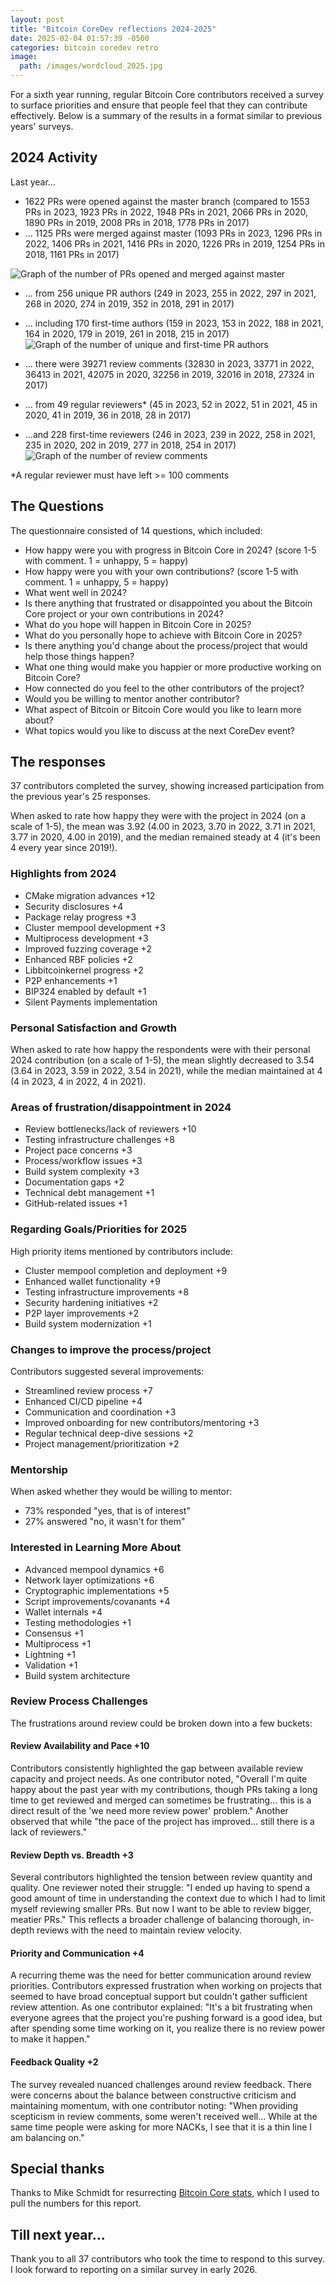 ```yaml
---
layout: post
title: "Bitcoin CoreDev reflections 2024-2025"
date: 2025-02-04 01:57:39 -0500
categories: bitcoin coredev retro
image:
  path: /images/wordcloud_2025.jpg
---
```


For a sixth year running, regular Bitcoin Core contributors received a survey to surface priorities and ensure that people feel that they can contribute effectively. Below is a summary of the results in a format similar to previous years' surveys.

## 2024 Activity

Last year...

- 1622 PRs were opened against the master branch (compared to 1553 PRs in 2023, 1923 PRs in 2022, 1948 PRs in 2021, 2066 PRs in 2020, 1890 PRs in 2019, 2008 PRs in 2018, 1778 PRs in 2017)
- ... 1125 PRs were merged against master (1093 PRs in 2023, 1296 PRs in 2022, 1406 PRs in 2021, 1416 PRs in 2020, 1226 PRs in 2019, 1254 PRs in 2018, 1161 PRs in 2017)

![Graph of the number of PRs opened and merged against master](/images/2025_coredev_retro/2025_graph_prs_opened_merged.png)

- ... from 256 unique PR authors (249 in 2023, 255 in 2022, 297 in 2021, 268 in 2020, 274 in 2019, 352 in 2018, 291 in 2017)
- ... including 170 first-time authors (159 in 2023, 153 in 2022, 188 in 2021, 164 in 2020, 179 in 2019, 261 in 2018, 215 in 2017)
![Graph of the number of unique and first-time PR authors](/images/2025_coredev_retro/2025_graph_authors.png)

- ... there were 39271 review comments (32830 in 2023, 33771 in 2022, 36413 in 2021, 42075 in 2020, 32256 in 2019, 32016 in 2018, 27324 in 2017)
- ... from 49 regular reviewers* (45 in 2023, 52 in 2022, 51 in 2021, 45 in 2020, 41 in 2019, 36 in 2018, 28 in 2017)
- ...and 228 first-time reviewers (246 in 2023, 239 in 2022, 258 in 2021, 235 in 2020, 202 in 2019, 277 in 2018, 254 in 2017)
![Graph of the number of review comments](/images/2025_coredev_retro/2025_graph_review.png)

*A regular reviewer must have left >= 100 comments

## The Questions

The questionnaire consisted of 14 questions, which included:

- How happy were you with progress in Bitcoin Core in 2024? (score 1-5 with comment. 1 = unhappy, 5 = happy)
- How happy were you with your own contributions? (score 1-5 with comment. 1 = unhappy, 5 = happy)
- What went well in 2024?
- Is there anything that frustrated or disappointed you about the Bitcoin Core project or your own contributions in 2024?
- What do you hope will happen in Bitcoin Core in 2025?
- What do you personally hope to achieve with Bitcoin Core in 2025?
- Is there anything you'd change about the process/project that would help those things happen?
- What one thing would make you happier or more productive working on Bitcoin Core?
- How connected do you feel to the other contributors of the project?
- Would you be willing to mentor another contributor?
- What aspect of Bitcoin or Bitcoin Core would you like to learn more about?
- What topics would you like to discuss at the next CoreDev event?

## The responses

37 contributors completed the survey, showing increased participation from the previous year's 25 responses.

When asked to rate how happy they were with the project in 2024 (on a scale of 1-5), the mean was 3.92 (4.00 in 2023, 3.70 in 2022, 3.71 in 2021, 3.77 in 2020, 4.00 in 2019), and the median remained steady at 4 (it's been 4 every year since 2019!).

### Highlights from 2024

- CMake migration advances +12
- Security disclosures +4
- Package relay progress +3
- Cluster mempool development +3
- Multiprocess development +3
- Improved fuzzing coverage +2
- Enhanced RBF policies +2
- Libbitcoinkernel progress +2
- P2P enhancements +1
- BIP324 enabled by default +1
- Silent Payments implementation

### Personal Satisfaction and Growth

When asked to rate how happy the respondents were with their personal 2024 contribution (on a scale of 1-5), the mean slightly decreased to 3.54 (3.64 in 2023, 3.59 in 2022, 3.54 in 2021), while the median maintained at 4 (4 in 2023, 4 in 2022, 4 in 2021).

### Areas of frustration/disappointment in 2024

- Review bottlenecks/lack of reviewers +10
- Testing infrastructure challenges +8
- Project pace concerns +3
- Process/workflow issues +3
- Build system complexity +3
- Documentation gaps +2
- Technical debt management +1
- GitHub-related issues +1

### Regarding Goals/Priorities for 2025

High priority items mentioned by contributors include:

- Cluster mempool completion and deployment +9
- Enhanced wallet functionality +9
- Testing infrastructure improvements +8
- Security hardening initiatives +2
- P2P layer improvements +2
- Build system modernization +1

### Changes to improve the process/project

Contributors suggested several improvements:

- Streamlined review process +7
- Enhanced CI/CD pipeline +4
- Communication and coordination +3
- Improved onboarding for new contributors/mentoring +3
- Regular technical deep-dive sessions +2
- Project management/prioritization +2

### Mentorship

When asked whether they would be willing to mentor:

- 73% responded "yes, that is of interest"
- 27% answered "no, it wasn't for them"

### Interested in Learning More About

- Advanced mempool dynamics +6
- Network layer optimizations +6
- Cryptographic implementations +5
- Script improvements/covanants +4
- Wallet internals +4
- Testing methodologies +1
- Consensus +1
- Multiprocess +1
- Lightning +1
- Validation +1
- Build system architecture

### Review Process Challenges

The frustrations around review could be broken down into a few buckets:

#### Review Availability and Pace +10

Contributors consistently highlighted the gap between available review capacity and project needs. As one contributor noted, "Overall I'm quite happy about the past year with my contributions, though PRs taking a long time to get reviewed and merged can sometimes be frustrating... this is a direct result of the 'we need more review power' problem." Another observed that while "the pace of the project has improved... still there is a lack of reviewers."

#### Review Depth vs. Breadth +3

Several contributors highlighted the tension between review quantity and quality. One reviewer noted their struggle: "I ended up having to spend a good amount of time in understanding the context due to which I had to limit myself reviewing smaller PRs. But now I want to be able to review bigger, meatier PRs." This reflects a broader challenge of balancing thorough, in-depth reviews with the need to maintain review velocity.

#### Priority and Communication +4

A recurring theme was the need for better communication around review priorities. Contributors expressed frustration when working on projects that seemed to have broad conceptual support but couldn't gather sufficient review attention. As one contributor explained: "It's a bit frustrating when everyone agrees that the project you're pushing forward is a good idea, but after spending some time working on it, you realize there is no review power to make it happen."

#### Feedback Quality +2

The survey revealed nuanced challenges around review feedback. There were concerns about the balance between constructive criticism and maintaining momentum, with one contributor noting: "When providing scepticism in review comments, some weren't received well... While at the same time people were asking for more NACKs, I see that it is a thin line I am balancing on."

## Special thanks

Thanks to Mike Schmidt for resurrecting [Bitcoin Core stats](https://github.com/bitschmidty/bitcoin-core-contributor-stats), which I used to pull the numbers for this report.

## Till next year...

Thank you to all 37 contributors who took the time to respond to this survey. I look forward to reporting on a similar survey in early 2026.
